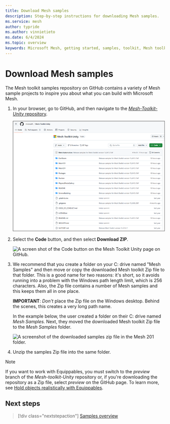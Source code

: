 ```yaml
---
title: Download Mesh samples
description: Step-by-step instructions for downloading Mesh samples.
ms.service: mesh
author: typride
ms.author: vinnietieto
ms.date: 6/4/2024
ms.topic: overview
keywords: Microsoft Mesh, getting started, samples, toolkit, Mesh toolkit, tutorial
---
```


# Download Mesh samples

The Mesh toolkit samples repository on GitHub contains a variety of Mesh sample projects to inspire you about what you can build with Microsoft Mesh.

1. In your browser, go to GitHub, and then navigate to the [*Mesh-Toolkit-Unity* repository](https://github.com/microsoft/Mesh-Toolkit-Unity).

    ![A screen of the Mesh Toolkit Unity repository on Github.](../../../media/samples/006-toolkit-in-github.png)

1. Select the **Code** button, and then select **Download ZIP**.

    ![A screen shot of the Code button on the Mesh Toolkit Unity page on GitHub.](../../../media/samples/007-code-and-download-zip.png)

1. We recommend that you create a folder on your C: drive named "Mesh Samples" and then move or copy the downloaded Mesh toolkit Zip file to that folder. This is a good name for two reasons: it's short, so it avoids running into a problem with the Windows path length limit, which is 256 characters. Also, the Zip file contains a number of Mesh samples and this keeps them all in one place.

    **IMPORTANT**: *Don't* place the Zip file on the Windows desktop. Behind the scenes, this creates a very long path name.

    In the example below, the user created a folder on their C: drive named *Mesh Samples.* Next, they moved the downloaded Mesh toolkit Zip file to the *Mesh Samples* folder.

    ![A screenshot of the downloaded samples zip file in the Mesh 201 folder.](../../../media/get-started-developing-mesh/061-toolkit-folder.png)

1. Unzip the samples Zip file into the same folder.

> [!NOTE]
> If you want to work with Equippables, you must switch to the *preview* branch of the *Mesh-toolkit-Unity* repository or, if you're downloading the repository as a Zip file, select *preview* on the GitHub page. To learn more, see [Hold objects realistically with Equippables](../..//enhance-your-environment/avatar-and-object-interactions/equippables-in-detail.md).

## Next steps

> [!div class="nextstepaction"]
> [Samples overview](samples-overview.md)